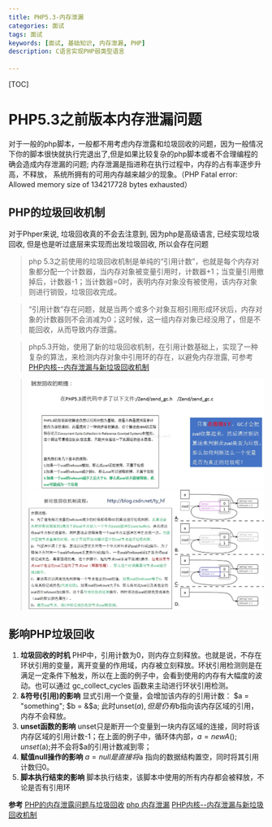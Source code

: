 ```yaml
---
title: PHP5.3-内存泄漏
categories: 面试 
tags: 面试
keywords: [面试, 基础知识, 内存泄漏, PHP]
description: C语言实现PHP弱类型语言

---
```


<!--more-->

[TOC]

# PHP5.3之前版本内存泄漏问题
  对于一般的php脚本，一般都不用考虑内存泄露和垃圾回收的问题，因为一般情况下你的脚本很快就执行完退出了,但是如果比较复杂的php脚本或者不合理编程的确会造成内存泄漏的问题; 内存泄漏是指进称在执行过程中，内存的占有率逐步升高，不释放， 系统所拥有的可用内存越来越少的现象。（PHP Fatal error: Allowed memory size of 134217728 bytes exhausted）

## PHP的垃圾回收机制
  对于Phper来说, 垃圾回收真的不会去注意到, 因为php是高级语言, 已经实现垃圾回收, 但是也是听过底层来实现而出发垃圾回收, 所以会存在问题
  > php 5.3之前使用的垃圾回收机制是单纯的“引用计数”，也就是每个内存对象都分配一个计数器，当内存对象被变量引用时，计数器+1；当变量引用撤掉后，计数器-1；当计数器=0时，表明内存对象没有被使用，该内存对象则进行销毁，垃圾回收完成。

  > “引用计数”存在问题，就是当两个或多个对象互相引用形成环状后，内存对象的计数器则不会消减为0；这时候，这一组内存对象已经没用了，但是不能回收，从而导致内存泄露。

  > php5.3开始，使用了新的垃圾回收机制，在引用计数基础上，实现了一种复杂的算法，来检测内存对象中引用环的存在，以避免内存泄露, 可参考[PHP内核--内存泄漏与新垃圾回收机制](http://blog.csdn.net/ty_hf/article/details/52906258)

  > ![IMAGE](resources/DDF49FB4D73D660C3975350D2671AEA0.jpg)
  > ![IMAGE](resources/7B93DD265AE197B7921D981D4A2FB214.jpg)

## 影响PHP垃圾回收
  1. **垃圾回收的时机**
    PHP中，引用计数为0，则内存立刻释放。也就是说，不存在环状引用的变量，离开变量的作用域，内存被立刻释放。环状引用检测则是在满足一定条件下触发，所以在上面的例子中，会看到使用的内存有大幅度的波动。也可以通过 gc_collect_cycles 函数来主动进行环状引用检测。
  2. **&符号(引用)的影响**
    显式引用一个变量，会增加该内存的引用计数：
    $a = "something";
    $b = &$a;
    此时unset($a), 但是仍有$b指向该内存区域的引用，内存不会释放。  
  3. **unset函数的影响**
    unset只是断开一个变量到一块内存区域的连接，同时将该内存区域的引用计数-1；在上面的例子中，循环体内部，$a=new A(); unset($a);并不会将$a的引用计数减到零；
  4. **赋值null操作的影响**
    $a = null 是直接将$a 指向的数据结构置空，同时将其引用计数归0。
  5. **脚本执行结束的影响**
    脚本执行结束，该脚本中使用的所有内存都会被释放，不论是否有引用环

  **参考**
  [PHP的内存泄露问题与垃圾回收](http://www.nowamagic.net/librarys/veda/detail/1377)
  [php 内存泄漏](http://www.cnblogs.com/agang-php/p/5520489.html)
  [PHP内核--内存泄漏与新垃圾回收机制](http://blog.csdn.net/ty_hf/article/details/52906258)



  